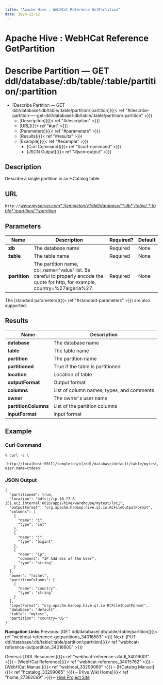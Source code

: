 ```yaml
---
title: "Apache Hive : WebHCat Reference GetPartition"
date: 2024-12-12
---
```










# Apache Hive : WebHCat Reference GetPartition






# Describe Partition — GET ddl/database/:db/table/:table/partition/:partition


* [Describe Partition — GET ddl/database/:db/table/:table/partition/:partition]({{< ref "#describe-partition-—-get-ddl/database/:db/table/:table/partition/:partition" >}})
	+ [Description]({{< ref "#description" >}})
	+ [URL]({{< ref "#url" >}})
	+ [Parameters]({{< ref "#parameters" >}})
	+ [Results]({{< ref "#results" >}})
	+ [Example]({{< ref "#example" >}})
		- [Curl Command]({{< ref "#curl-command" >}})
		- [JSON Output]({{< ref "#json-output" >}})




## Description

Describe a single partition in an HCatalog table.

## URL

`http://`*www.myserver.com*`/templeton/v1/ddl/database/`*:db*`/table/`*:table*`/partition/`*:partition*

## Parameters



| Name | Description | Required? | Default |
| --- | --- | --- | --- |
| **:db** | The database name | Required | None |
| **:table** | The table name | Required | None |
| **:partition** | The partition name, col\_name='value' list. Be careful to properly encode the quote for http, for example, country=%27algeria%27. | Required | None |

The [standard parameters]({{< ref "#standard-parameters" >}}) are also supported.

## Results



| Name | Description |
| --- | --- |
| **database** | The database name |
| **table** | The table name |
| **partition** | The partition name |
| **partitioned** | True if the table is partitioned |
| **location** | Location of table |
| **outputFormat** | Output format |
| **columns** | List of column names, types, and comments |
| **owner** | The owner's user name |
| **partitionColumns** | List of the partition columns |
| **inputFormat** | Input format |

## Example

### Curl Command



```
% curl -s \
   'http://localhost:50111/templeton/v1/ddl/database/default/table/mytest/partition/country=%27US%27?user.name=ctdean'

```

### JSON Output



```
{
  "partitioned": true,
  "location": "hdfs://ip-10-77-6-151.ec2.internal:8020/apps/hive/warehouse/mytest/loc1",
  "outputFormat": "org.apache.hadoop.hive.ql.io.RCFileOutputFormat",
  "columns": [
    {
      "name": "i",
      "type": "int"
    },
    {
      "name": "j",
      "type": "bigint"
    },
    {
      "name": "ip",
      "comment": "IP Address of the User",
      "type": "string"
    }
  ],
  "owner": "rachel",
  "partitionColumns": [
    {
      "name": "country",
      "type": "string"
    }
  ],
  "inputFormat": "org.apache.hadoop.hive.ql.io.RCFileInputFormat",
  "database": "default",
  "table": "mytest",
  "partition": "country='US'"
}

```

  


**Navigation Links**
Previous: [GET ddl/database/:db/table/:table/partition]({{< ref "webhcat-reference-getpartitions_34016583" >}}) Next: [PUT ddl/database/:db/table/:table/partition/:partition]({{< ref "webhcat-reference-putpartition_34016600" >}})

General: [DDL Resources]({{< ref "webhcat-reference-allddl_34016001" >}}) – [WebHCat Reference]({{< ref "webhcat-reference_34015762" >}}) – [WebHCat Manual]({{< ref "webhcat_33299069" >}}) – [HCatalog Manual]({{< ref "hcatalog_33299065" >}}) – [Hive Wiki Home]({{< ref "home_27362069" >}}) – [Hive Project Site](http://hive.apache.org/)




 

 

